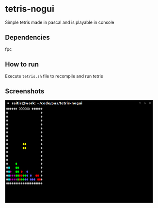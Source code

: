 tetris-nogui
============

Simple tetris made in pascal and is playable in console

Dependencies
------------
fpc

How to run
----------
Execute `tetris.sh` file to recompile and run tetris

Screenshots
-----------
![Alt](https://raw.githubusercontent.com/raitisg/tetris-nogui/master/screenshots/tetris-nogui.png)